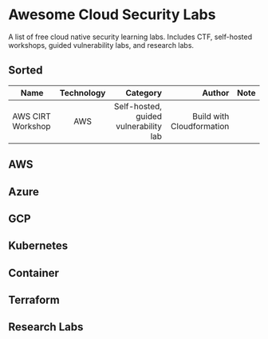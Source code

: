 # Awesome Cloud Security Labs

A list of free cloud native security learning labs. Includes CTF, self-hosted workshops, guided vulnerability labs, and research labs. 

## Sorted


| Name        | Technology         | Category  |  Author  |  Note  |
| ------------- |:-------------:| -----:| -----: | ------: |
| AWS CIRT Workshop     | AWS | Self-hosted, guided vulnerability lab |  Build with Cloudformation |


## AWS

## Azure

## GCP

## Kubernetes

## Container

## Terraform

## Research Labs

